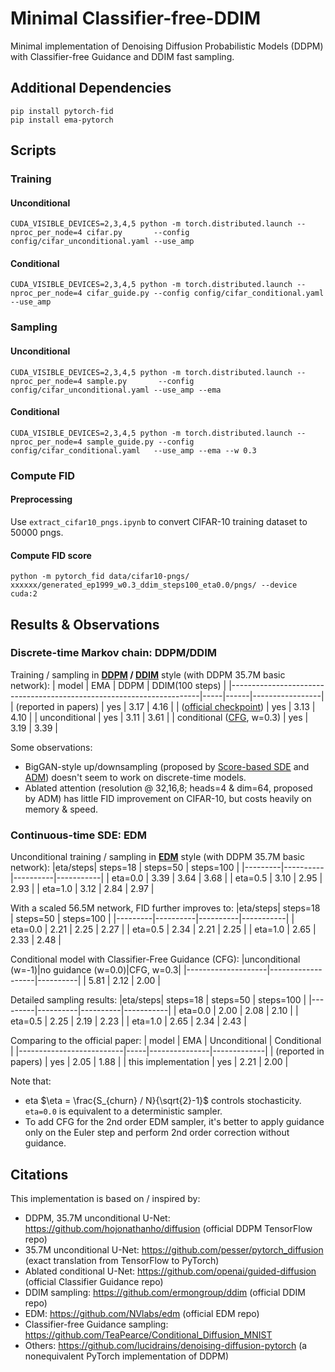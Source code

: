 # Minimal Classifier-free-DDIM
Minimal implementation of Denoising Diffusion Probabilistic Models (DDPM) with Classifier-free Guidance and DDIM fast sampling.

## Additional Dependencies
```
pip install pytorch-fid
pip install ema-pytorch
```

## Scripts

### Training
#### Unconditional
`CUDA_VISIBLE_DEVICES=2,3,4,5 python -m torch.distributed.launch --nproc_per_node=4 cifar.py       --config config/cifar_unconditional.yaml --use_amp`
#### Conditional
`CUDA_VISIBLE_DEVICES=2,3,4,5 python -m torch.distributed.launch --nproc_per_node=4 cifar_guide.py --config config/cifar_conditional.yaml   --use_amp`

### Sampling
#### Unconditional
`CUDA_VISIBLE_DEVICES=2,3,4,5 python -m torch.distributed.launch --nproc_per_node=4 sample.py       --config config/cifar_unconditional.yaml --use_amp --ema`
#### Conditional
`CUDA_VISIBLE_DEVICES=2,3,4,5 python -m torch.distributed.launch --nproc_per_node=4 sample_guide.py --config config/cifar_conditional.yaml   --use_amp --ema --w 0.3`

### Compute FID
#### Preprocessing
Use `extract_cifar10_pngs.ipynb` to convert CIFAR-10 training dataset to 50000 pngs.
#### Compute FID score
`python -m pytorch_fid data/cifar10-pngs/ xxxxxx/generated_ep1999_w0.3_ddim_steps100_eta0.0/pngs/ --device cuda:2`

## Results & Observations
### Discrete-time Markov chain: DDPM/DDIM
Training / sampling in **[DDPM](https://proceedings.neurips.cc/paper/2020/file/4c5bcfec8584af0d967f1ab10179ca4b-Paper.pdf) / [DDIM](https://arxiv.org/pdf/2010.02502.pdf)** style (with DDPM 35.7M basic network):
| model                                                                | EMA | DDPM | DDIM(100 steps) |
|----------------------------------------------------------------------|-----|------|-----------------|
| (reported in papers)                                                 | yes | 3.17 | 4.16            |
| ([official checkpoint](https://github.com/pesser/pytorch_diffusion)) | yes | 3.13 | 4.10            |
| unconditional                                                        | yes | 3.11 | 3.61            |
| conditional ([CFG](https://arxiv.org/pdf/2207.12598.pdf), w=0.3)     | yes | 3.19 | 3.39            |

Some observations:
- BigGAN-style up/downsampling (proposed by [Score-based SDE](https://arxiv.org/pdf/2011.13456.pdf) and [ADM](https://proceedings.neurips.cc/paper/2021/file/49ad23d1ec9fa4bd8d77d02681df5cfa-Paper.pdf)) doesn't seem to work on discrete-time models.
- Ablated attention (resolution @ 32,16,8; heads=4 & dim=64, proposed by ADM) has little FID improvement on CIFAR-10, but costs heavily on memory & speed.

### Continuous-time SDE: EDM
Unconditional training / sampling in **[EDM](https://arxiv.org/pdf/2206.00364.pdf)** style (with DDPM 35.7M basic network):
|eta/steps| steps=18 | steps=50 | steps=100 |
|---------|----------|----------|-----------|
| eta=0.0 |   3.39   |   3.64   |    3.68   |
| eta=0.5 |   3.10   |   2.95   |    2.93   |
| eta=1.0 |   3.12   |   2.84   |    2.97   |

With a scaled 56.5M network, FID further improves to:
|eta/steps| steps=18 | steps=50 | steps=100 |
|---------|----------|----------|-----------|
| eta=0.0 |   2.21   |   2.25   |    2.27   |
| eta=0.5 |   2.34   |   2.21   |    2.25   |
| eta=1.0 |   2.65   |   2.33   |    2.48   |

Conditional model with Classifier-Free Guidance (CFG):
|unconditional (w=-1)|no guidance (w=0.0)|CFG, w=0.3|
|--------------------|-------------------|----------|
| 5.81               | 2.12              |   2.00   |

Detailed sampling results:
|eta/steps| steps=18 | steps=50 | steps=100 |
|---------|----------|----------|-----------|
| eta=0.0 |   2.00   |   2.08   |    2.10   |
| eta=0.5 |   2.25   |   2.19   |    2.23   |
| eta=1.0 |   2.65   |   2.34   |    2.43   |

Comparing to the official paper:
| model                    | EMA | Unconditional | Conditional |
|--------------------------|-----|---------------|-------------|
| (reported in papers)     | yes | 2.05          | 1.88        |
| this implementation      | yes | 2.21          | 2.00        |

Note that:
- eta $\eta = \frac{S_{churn} / N}{\sqrt{2}-1}$ controls stochasticity. `eta=0.0` is equivalent to a deterministic sampler.
- To add CFG for the 2nd order EDM sampler, it's better to apply guidance only on the Euler step and perform 2nd order correction without guidance.

## Citations
This implementation is based on / inspired by:
- DDPM, 35.7M unconditional U-Net: https://github.com/hojonathanho/diffusion (official DDPM TensorFlow repo)
- 35.7M unconditional U-Net: https://github.com/pesser/pytorch_diffusion (exact translation from TensorFlow to PyTorch)
- Ablated conditional U-Net: https://github.com/openai/guided-diffusion (official Classifier Guidance repo)
- DDIM sampling: https://github.com/ermongroup/ddim (official DDIM repo)
- EDM: https://github.com/NVlabs/edm (official EDM repo)
- Classifier-free Guidance sampling: https://github.com/TeaPearce/Conditional_Diffusion_MNIST
- Others: https://github.com/lucidrains/denoising-diffusion-pytorch (a nonequivalent PyTorch implementation of DDPM)